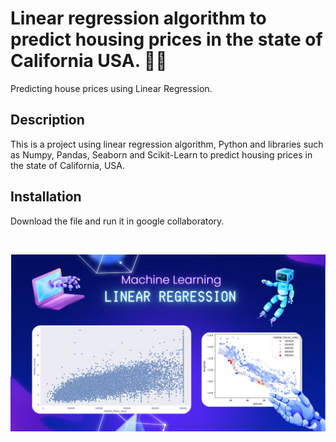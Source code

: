 # Linear regression algorithm to predict housing prices in the state of California USA. 🏡🌉
Predicting house prices using Linear Regression.
 
## Description
This is a project using linear regression algorithm, Python and libraries such as Numpy, Pandas, Seaborn and Scikit-Learn to predict housing prices in the state of California, USA.

## Installation
Download the file and run it in google collaboratory.

<br>

![img_house_price](https://github.com/richardrs30/house_price/blob/main/img_house_price.png)
